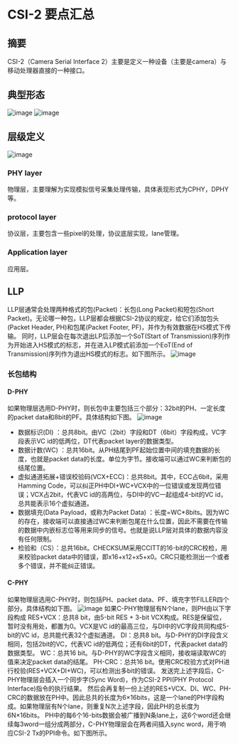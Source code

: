 # CSI-2 要点汇总
## 摘要
CSI-2（Camera Serial Interface 2）主要是定义一种设备（主要是camera）与移动处理器直接的一种接口。
## 典型形态
![image](https://github.com/user-attachments/assets/86944a56-817f-4a58-8045-0e20f05feb54)
![image](https://github.com/user-attachments/assets/d7bd7a9d-e733-4943-ab53-1246e756c122)
## 层级定义
![image](https://github.com/user-attachments/assets/07095a7b-ba86-4a04-a8cb-21e686fc263d)
### PHY layer
物理层，主要理解为实现模拟信号采集处理传输，具体表现形式为CPHY，DPHY等。
### protocol layer
协议层，主要包含一些pixel的处理，协议底层实现，lane管理。
### Application layer
应用层。
## LLP
LLP层通常会处理两种格式的包(Packet)：长包(Long Packet)和短包(Short Packet)。无论哪一种包，LLP层都会根据CSI-2协议的规定，给它们添加包头(Packet Header, PH)和包尾(Packet Footer, PF)，并作为有效数据在HS模式下传输。
同时，LLP层会在每次退出LP后添加一个SoT(Start of Transmission)序列作为开始进入HS模式的标志，并在进入LP模式前添加一个EoT(End of Transmission)序列作为退出HS模式的标志。如下图所示。
![image](https://github.com/user-attachments/assets/932ff24f-1474-455e-add6-8dd8675c91dd)
### 长包结构
#### D-PHY
如果物理层选用D-PHY时，则长包中主要包括三个部分：32bit的PH、一定长度的packet data和8bit的PF。具体结构如下图。
![image](https://github.com/user-attachments/assets/fc3ed1d1-4123-40d2-a2b8-26f34d1452bf)
- 数据标识(DI) ：总共8bit。由VC（2bit）字段和DT（6bit）字段构成，VC字段表示VC id的低两位，DT代表packet layer的数据类型。
- 数据计数(WC) ：总共16bit。从PH结尾到PF起始位置中间的填充数据的长度，也就是packet data的长度。单位为字节。接收端可以通过WC来判断包的结尾位置。
- 虚拟通道拓展+错误校验码(VCX+ECC)：总共8bit。其中，ECC占6bit，采用Hamming Code，可以纠正PH中DI+WC+VCX中的一位错误或发现两位错误；VCX占2bit，代表VC id的高两位，与DI中的VC一起组成4-bit的VC id，总共能表示16个虚拟通道。
- 数据填充(Data Payload，或称为Packet Data) ：长度=WC*8bits。因为WC的存在，接收端可以直接通过WC来判断包尾在什么位置，因此不需要在传输的数据中内嵌标志位等用来同步的信号。也就是说LLP层对具体的数据内容没有任何限制。
- 检验和（CS）：总共16bit。CHECKSUM采用CCITT的16-bit的CRC校检，用来校验packet data中的错误，即x16+x12+x5+x0。CRC只能检测出一个或者多个错误，并不能纠正错误。
#### C-PHY
如果物理层选用C-PHY时，则包括PH、packet data、PF、填充字节FILLER四个部分。具体结构如下图。
![image](https://github.com/user-attachments/assets/2415ce1e-c917-4b03-9849-b775e0d7ab93)
如果C-PHY物理层有N个lane，则PH由以下字段构成
RES+VCX：总共8 bit，由5-bit RES + 3-bit VCX构成。RES是保留位，暂时没有用处，都置为0。VCX是VC id的最高三位，与DI中的VC字段共同构成5-bit的VC id，总共能代表32个虚拟通道。
DI：总共8 bit。与D-PHY的DI字段含义相同，包括2bit的VC，代表VC id的低两位；还有6bit的DT，代表packet data的数据类型。
WC：总共16 bit。与D-PHY的WC字段含义相同，接收端读取WC的值来决定packet data的结尾。
PH-CRC：总共16 bit。使用CRC校验方式对PH进行校验(RES+VCX+DI+WC)，可以检测出多bit的错误。
发送完上述字段后，C-PHY物理层会插入一个同步字(Sync Word)，作为CSI-2 PPI(PHY Protocol Interface)指令的执行结果。
然后会再复制一份上述的RES+VCX、DI、WC、PH-CRC的数据放在PH中。因此总共的长度为6×16bits，这是一个lane的PH字段构成。如果物理层有N个lane，则重复N次上述字段，因此PH的总长度为6N×16bits。
PH中的每6个16-bits数据会被广播到N条lane上，这6个word还会继续每3word一组分成两部分，C-PHY物理层会在两者间插入sync word，用于响应CSI-2 Tx的PPI命令。如下图所示。
